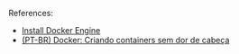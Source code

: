References:
 - [Install Docker Engine](https://docs.docker.com/engine/installation/)
 - [(PT-BR) Docker: Criando containers sem dor de cabeça](https://cursos.alura.com.br/course/docker)
